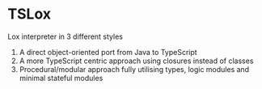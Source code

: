 # TSLox

Lox interpreter in 3 different styles

1. A direct object-oriented port from Java to TypeScript
2. A more TypeScript centric approach using closures instead of classes
3. Procedural/modular approach fully utilising types, logic modules and minimal stateful modules